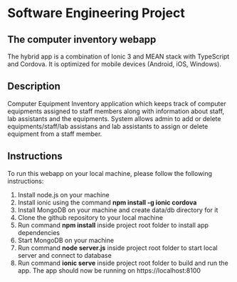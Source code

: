 # Software Engineering Project

## The computer inventory webapp

The hybrid app is a combination of Ionic 3 and MEAN stack with TypeScript and Cordova. It is optimized for mobile devices (Android, iOS, Windows).

## Description

Computer Equipment Inventory application which keeps track of computer equipments assigned to staff members along with information about staff, lab assistants and the equipments. System allows admin to add or delete equipments/staff/lab assistans and lab assistants to assign or delete equipment from a staff member.

## Instructions

To run this webapp on your local machine, please follow the following instructions:
1. Install node.js on your machine
2. Install ionic using the command **npm install -g ionic cordova**
3. Install MongoDB on your machine and create data/db directory for it
4. Clone the github repository to your local machine
5. Run command **npm install** inside project root folder to install app dependencies
6. Start MongoDB on your machine
7. Run command **node server.js** inside project root folder to start local server and connect to database
8. Run command **ionic serve** inside project root folder to build and run the app. The app should now be running on https://localhost:8100
